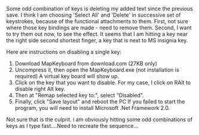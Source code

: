 
Some odd combination of keys is deleting my added text since the previous save. I think I am choosing 'Select All' and 'Delete' in successive set of keystrokes, because  of the functional attachments to them. First, not sure where those key bindings are made - need to remove them. Second, I want to try them out now, to see the effect. It seems that I am hitting a key near the right side second shortest finger, a key that is next to MS insignia key. 

Here are instructions on disabling a single key:
1. Download MapKeyboard from download.com (27KB only)
2. Uncompress it, then open the MapKeyboard.exe (not installation is required)
A virtual key board will show up.
3. Click on the key that you want to disable. For my case, I click on RAlt to disable right Alt key.
4. Then at "Remap selected key to:", select "Disabled".
5. Finally, click "Save layout" and reboot the PC
If you failed to start the program, you will need to install Microsoft .Net Framework 2.0.

Not sure that is the culprit. i am obviously hitting some odd combinations of keys as I type fast....Need to recreate the sequence...
